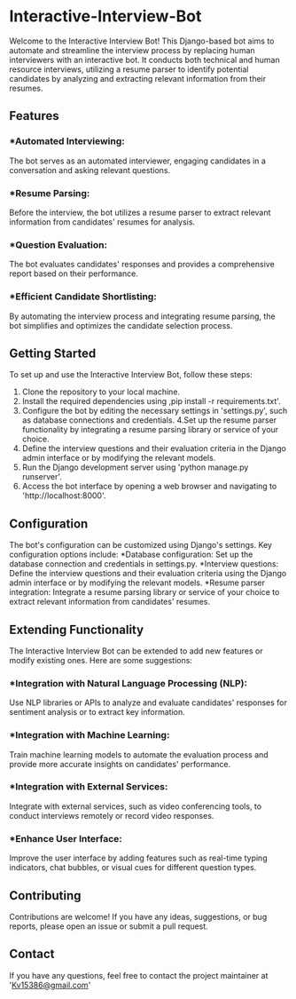 # Interactive-Interview-Bot
 
Welcome to the Interactive Interview Bot! This Django-based bot aims to automate and streamline the interview process by replacing human interviewers with an interactive bot. It conducts both technical and human resource interviews, utilizing a resume parser to identify potential candidates by analyzing and extracting relevant information from their resumes.

## Features
### *Automated Interviewing: 
The bot serves as an automated interviewer, engaging candidates in a conversation and asking relevant questions.
### *Resume Parsing: 
Before the interview, the bot utilizes a resume parser to extract relevant information from candidates' resumes for analysis.
### *Question Evaluation: 
The bot evaluates candidates' responses and provides a comprehensive report based on their performance.
### *Efficient Candidate Shortlisting: 
By automating the interview process and integrating resume parsing, the bot simplifies and optimizes the candidate selection process.

## Getting Started
To set up and use the Interactive Interview Bot, follow these steps:
1. Clone the repository to your local machine.
2. Install the required dependencies using ,pip install -r requirements.txt'.
3. Configure the bot by editing the necessary settings in 'settings.py', such as database connections and credentials.
4.Set up the resume parser functionality by integrating a resume parsing library or service of your choice.
5. Define the interview questions and their evaluation criteria in the Django admin interface or by modifying the relevant models.
6. Run the Django development server using 'python manage.py runserver'.
7. Access the bot interface by opening a web browser and navigating to 'http://localhost:8000'.

## Configuration
The bot's configuration can be customized using Django's settings. Key configuration options include:
*Database configuration: Set up the database connection and credentials in settings.py.
*Interview questions: Define the interview questions and their evaluation criteria using the Django admin interface or by modifying the relevant models.
*Resume parser integration: Integrate a resume parsing library or service of your choice to extract relevant information from candidates' resumes.

## Extending Functionality
The Interactive Interview Bot can be extended to add new features or modify existing ones. Here are some suggestions:
### *Integration with Natural Language Processing (NLP): 
Use NLP libraries or APIs to analyze and evaluate candidates' responses for sentiment analysis or to extract key information.
### *Integration with Machine Learning: 
Train machine learning models to automate the evaluation process and provide more accurate insights on candidates' performance.
### *Integration with External Services: 
Integrate with external services, such as video conferencing tools, to conduct interviews remotely or record video responses.
### *Enhance User Interface: 
Improve the user interface by adding features such as real-time typing indicators, chat bubbles, or visual cues for different question types.

## Contributing
Contributions are welcome! If you have any ideas, suggestions, or bug reports, please open an issue or submit a pull request.

## Contact
If you have any questions, feel free to contact the project maintainer at 'Kv15386@gmail.com'

